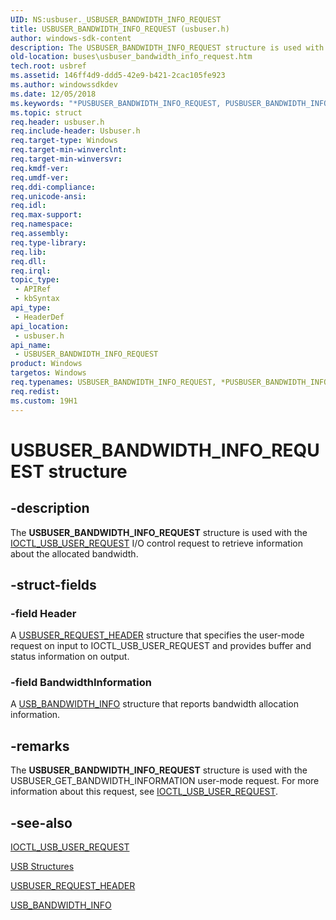```yaml
---
UID: NS:usbuser._USBUSER_BANDWIDTH_INFO_REQUEST
title: USBUSER_BANDWIDTH_INFO_REQUEST (usbuser.h)
author: windows-sdk-content
description: The USBUSER_BANDWIDTH_INFO_REQUEST structure is used with the IOCTL_USB_USER_REQUEST I/O control request to retrieve information about the allocated bandwidth.
old-location: buses\usbuser_bandwidth_info_request.htm
tech.root: usbref
ms.assetid: 146ff4d9-ddd5-42e9-b421-2cac105fe923
ms.author: windowssdkdev
ms.date: 12/05/2018
ms.keywords: "*PUSBUSER_BANDWIDTH_INFO_REQUEST, PUSBUSER_BANDWIDTH_INFO_REQUEST, PUSBUSER_BANDWIDTH_INFO_REQUEST structure pointer [Buses], USBUSER_BANDWIDTH_INFO_REQUEST, USBUSER_BANDWIDTH_INFO_REQUEST structure [Buses], buses.usbuser_bandwidth_info_request, usbstrct_f688b719-a1cf-4fc1-a2e6-dd391a676703.xml, usbuser/PUSBUSER_BANDWIDTH_INFO_REQUEST, usbuser/USBUSER_BANDWIDTH_INFO_REQUEST"
ms.topic: struct
req.header: usbuser.h
req.include-header: Usbuser.h
req.target-type: Windows
req.target-min-winverclnt: 
req.target-min-winversvr: 
req.kmdf-ver: 
req.umdf-ver: 
req.ddi-compliance: 
req.unicode-ansi: 
req.idl: 
req.max-support: 
req.namespace: 
req.assembly: 
req.type-library: 
req.lib: 
req.dll: 
req.irql: 
topic_type:
 - APIRef
 - kbSyntax
api_type:
 - HeaderDef
api_location:
 - usbuser.h
api_name:
 - USBUSER_BANDWIDTH_INFO_REQUEST
product: Windows
targetos: Windows
req.typenames: USBUSER_BANDWIDTH_INFO_REQUEST, *PUSBUSER_BANDWIDTH_INFO_REQUEST
req.redist: 
ms.custom: 19H1
---
```


# USBUSER_BANDWIDTH_INFO_REQUEST structure


## -description


The <b>USBUSER_BANDWIDTH_INFO_REQUEST</b> structure is used with the <a href="https://msdn.microsoft.com/6aba5cf4-a9fa-4d10-a212-acc79e00fa9b">IOCTL_USB_USER_REQUEST</a> I/O control request to retrieve information about the allocated bandwidth.


## -struct-fields




### -field Header

A <a href="https://msdn.microsoft.com/f5f1e136-f603-4f9a-8ebb-8f6ad847e04d">USBUSER_REQUEST_HEADER</a> structure that specifies the user-mode request on input to IOCTL_USB_USER_REQUEST and provides buffer and status information on output.


### -field BandwidthInformation

A <a href="https://msdn.microsoft.com/33983bed-9794-4deb-8d30-1089eee9eb9c">USB_BANDWIDTH_INFO</a> structure that reports bandwidth allocation information.


## -remarks



The <b>USBUSER_BANDWIDTH_INFO_REQUEST</b> structure is used with the USBUSER_GET_BANDWIDTH_INFORMATION user-mode request. For more information about this request, see <a href="https://msdn.microsoft.com/6aba5cf4-a9fa-4d10-a212-acc79e00fa9b">IOCTL_USB_USER_REQUEST</a>.




## -see-also




<a href="https://msdn.microsoft.com/6aba5cf4-a9fa-4d10-a212-acc79e00fa9b">IOCTL_USB_USER_REQUEST</a>



<a href="https://msdn.microsoft.com/8ca7033d-6586-4c34-b940-67ddfbe21af9">USB Structures</a>



<a href="https://msdn.microsoft.com/f5f1e136-f603-4f9a-8ebb-8f6ad847e04d">USBUSER_REQUEST_HEADER</a>



<a href="https://msdn.microsoft.com/33983bed-9794-4deb-8d30-1089eee9eb9c">USB_BANDWIDTH_INFO</a>
 

 

